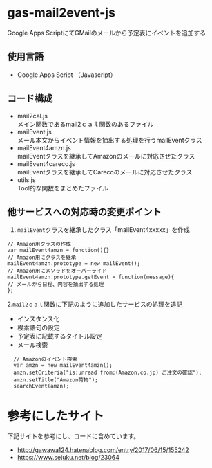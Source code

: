 # gas-mail2event-js
Google Apps ScriptにてGMailのメールから予定表にイベントを追加する

## 使用言語
- Google Apps Script （Javascript）

## コード構成
- mail2cal.js  
メイン関数であるmail2ｃａｌ関数のあるファイル
- mailEvent.js  
メール本文からイベント情報を抽出する処理を行うmailEventクラス
- mailEvent4amzn.js  
mailEventクラスを継承してAmazonのメールに対応させたクラス
- mailEvent4careco.js  
mailEventクラスを継承してCarecoのメールに対応させたクラス
- utils.js  
Tool的な関数をまとめたファイル

## 他サービスへの対応時の変更ポイント
1. `mailEvent`クラスを継承したクラス「mailEvent4xxxxx」を作成
```
// Amazon用クラスの作成
var mailEvent4amzn = function(){}
// Amazon用にクラスを継承
mailEvent4amzn.prototype = new mailEvent();
// Amazon用にメソッドをオーバーライド
mailEvent4amzn.prototype.getEvent = function(message){
// メールから日程、内容を抽出する処理
};
```
2.`mail2ｃａｌ`関数に下記のように追加したサービスの処理を追記  
- インスタンス化
- 検索語句の設定
- 予定表に記載するタイトル設定
- メール検索
```
  // Amazonのイベント検索
  var amzn = new mailEvent4amzn();
  amzn.setCriteria("is:unread from:(Amazon.co.jp) ご注文の確認");
  amzn.setTitle("Amazon荷物");
  searchEvent(amzn);
```

# 参考にしたサイト  
下記サイトを参考にし、コードに含めています。  
- http://gawawa124.hatenablog.com/entry/2017/06/15/155242
- https://www.sejuku.net/blog/23064

